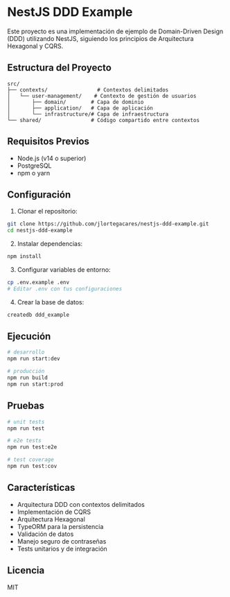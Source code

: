 # NestJS DDD Example

Este proyecto es una implementación de ejemplo de Domain-Driven Design (DDD) utilizando NestJS, siguiendo los principios de Arquitectura Hexagonal y CQRS.

## Estructura del Proyecto

```
src/
├── contexts/                # Contextos delimitados
│   └── user-management/    # Contexto de gestión de usuarios
│       ├── domain/        # Capa de dominio
│       ├── application/   # Capa de aplicación
│       └── infrastructure/# Capa de infraestructura
└── shared/                # Código compartido entre contextos
```

## Requisitos Previos

- Node.js (v14 o superior)
- PostgreSQL
- npm o yarn

## Configuración

1. Clonar el repositorio:
```bash
git clone https://github.com/jlortegacares/nestjs-ddd-example.git
cd nestjs-ddd-example
```

2. Instalar dependencias:
```bash
npm install
```

3. Configurar variables de entorno:
```bash
cp .env.example .env
# Editar .env con tus configuraciones
```

4. Crear la base de datos:
```bash
createdb ddd_example
```

## Ejecución

```bash
# desarrollo
npm run start:dev

# producción
npm run build
npm run start:prod
```

## Pruebas

```bash
# unit tests
npm run test

# e2e tests
npm run test:e2e

# test coverage
npm run test:cov
```

## Características

- Arquitectura DDD con contextos delimitados
- Implementación de CQRS
- Arquitectura Hexagonal
- TypeORM para la persistencia
- Validación de datos
- Manejo seguro de contraseñas
- Tests unitarios y de integración

## Licencia

MIT